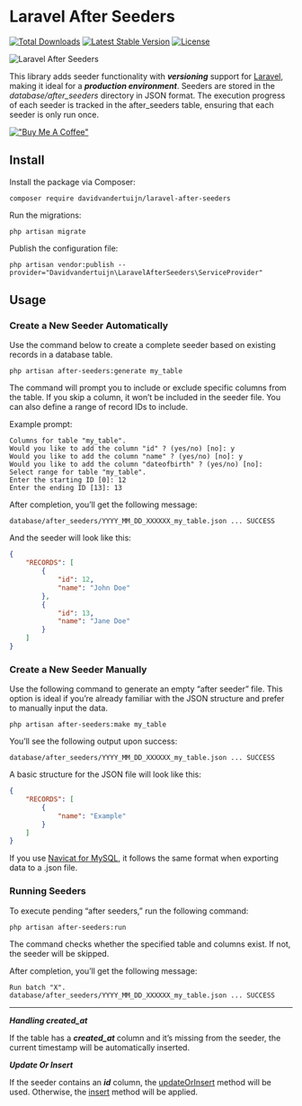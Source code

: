 # Laravel After Seeders

<a href="https://packagist.org/packages/davidvandertuijn/laravel-after-seeders"><img src="https://poser.pugx.org/davidvandertuijn/laravel-after-seeders/d/total.svg" alt="Total Downloads"></a>
<a href="https://packagist.org/packages/davidvandertuijn/laravel-after-seeders"><img src="https://poser.pugx.org/davidvandertuijn/laravel-after-seeders/v/stable.svg" alt="Latest Stable Version"></a>
<a href="https://packagist.org/packages/davidvandertuijn/laravel-after-seeders"><img src="https://poser.pugx.org/davidvandertuijn/laravel-after-seeders/license.svg" alt="License"></a>

![Laravel After Seeders](https://cdn.davidvandertuijn.nl/github/laravel-after-seeders.png)

This library adds seeder functionality with ***versioning*** support for [Laravel](https://laravel.com/), making it ideal for a ***production environment***. Seeders are stored in the *database/after_seeders* directory in JSON format. The execution progress of each seeder is tracked in the after_seeders table, ensuring that each seeder is only run once.

[!["Buy Me A Coffee"](https://www.buymeacoffee.com/assets/img/custom_images/orange_img.png)](https://www.buymeacoffee.com/davidvandertuijn)

## Install

Install the package via Composer:

```shell
composer require davidvandertuijn/laravel-after-seeders
```

Run the migrations:

```shell
php artisan migrate
```

Publish the configuration file:

```shell
php artisan vendor:publish --provider="Davidvandertuijn\LaravelAfterSeeders\ServiceProvider"
```

## Usage

### Create a New Seeder Automatically

Use the command below to create a complete seeder based on existing records in a database table.

```shell
php artisan after-seeders:generate my_table
```

The command will prompt you to include or exclude specific columns from the table. If you skip a column, it won’t be included in the seeder file. You can also define a range of record IDs to include.

Example prompt:

```
Columns for table "my_table".
Would you like to add the column "id" ? (yes/no) [no]: y
Would you like to add the column "name" ? (yes/no) [no]: y
Would you like to add the column "dateofbirth" ? (yes/no) [no]:
Select range for table "my_table".
Enter the starting ID [0]: 12
Enter the ending ID [13]: 13
```

After completion, you’ll get the following message:

```
database/after_seeders/YYYY_MM_DD_XXXXXX_my_table.json ... SUCCESS
```

And the seeder will look like this:

```json
{
    "RECORDS": [
        {
            "id": 12,
            "name": "John Doe"
        },
        {
            "id": 13,
            "name": "Jane Doe"
        }
    ]
}
```

### Create a New Seeder Manually

Use the following command to generate an empty “after seeder” file. This option is ideal if you’re already familiar with the JSON structure and prefer to manually input the data.

```shell
php artisan after-seeders:make my_table
```

You’ll see the following output upon success:

```
database/after_seeders/YYYY_MM_DD_XXXXXX_my_table.json ... SUCCESS
```

A basic structure for the JSON file will look like this:

```json
{
    "RECORDS": [
        {
            "name": "Example"
        }
    ]
}
```

If you use [Navicat for MySQL](https://www.navicat.com/en/products/navicat-for-mysql), it follows the same format when exporting data to a .json file.

### Running Seeders

To execute pending “after seeders,” run the following command:

```shell
php artisan after-seeders:run
```

The command checks whether the specified table and columns exist. If not, the seeder will be skipped.

After completion, you’ll get the following message:

```
Run batch "X".
database/after_seeders/YYYY_MM_DD_XXXXXX_my_table.json ... SUCCESS
```

---

***Handling created_at***

If the table has a ***created_at*** column and it’s missing from the seeder, the current timestamp will be automatically inserted.

***Update Or Insert***

If the seeder contains an ***id*** column, the [updateOrInsert](https://laravel.com/docs/10.x/queries#update-or-insert) method will be used. Otherwise, the [insert](https://laravel.com/docs/10.x/queries#insert-statements) method will be applied.

